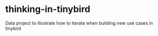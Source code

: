 # thinking-in-tinybird
Data project to illustrate how to iterate when building new use cases in tinybird
